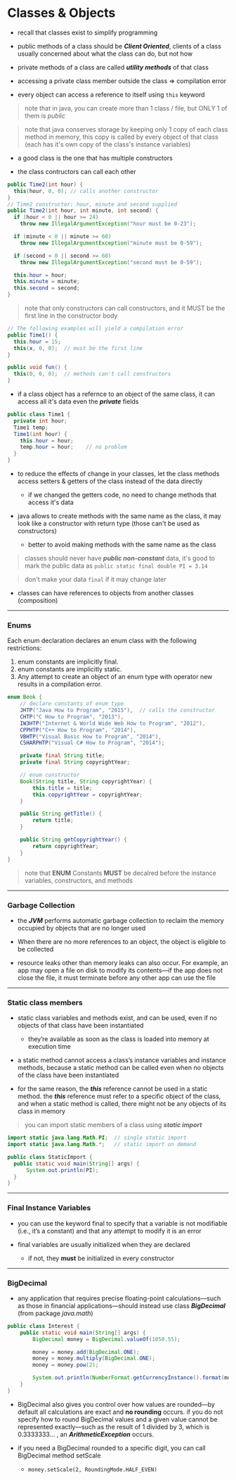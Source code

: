 # Classes & Objects

- recall that classes exist to simplify programming

- public methods of a class should be **_Client Oriented_**, clients of a class usually concerned about what the class can do, but not how

- private methods of a class are called **_utility methods_** of that class

- accessing a private class member outside the class => compilation error

- every object can access a reference to itself using `this` keyword

> note that in java, you can create more than 1 class / file, but ONLY 1 of them is _public_

> note that java conserves storage by keeping only 1 copy of each class method in memory, this copy is called by every object of that class (each has it's own copy of the class's instance variables)

- a good class is the one that has multiple constructors

- the class contructors can call each other

```java
public Time2(int hour) {
  this(hour, 0, 0); // calls another constructor
}
// Time2 constructor: hour, minute and second supplied
public Time2(int hour, int minute, int second) {
  if (hour < 0 || hour >= 24)
    throw new IllegalArgumentException("hour must be 0-23");

  if (minute < 0 || minute >= 60)
    throw new IllegalArgumentException("minute must be 0-59");

  if (second < 0 || second >= 60)
    throw new IllegalArgumentException("second must be 0-59");

  this.hour = hour;
  this.minute = minute;
  this.second = second;
}
```

> note that only constructors can call constructors, and it MUST be the first line in the constructor body

```java
// The following examples will yield a compilation error
public Time1() {
  this.hour = 15;
  this(x, 0, 0);  // must be the first line
}

public void fun() {
  this(0, 0, 0);  // methods can't call constructors
}
```

- if a class object has a refernce to an object of the same class, it can access all it's data even the **_private_** fields

```java
public class Time1 {
  private int hour;
  Time1 temp;
  Time1(int hour) {
    this.hour = hour;
    temp.hour = hour;    // no problem
  }
}
```

- to reduce the effects of change in your classes, let the class methods access setters & getters of the class instead of the data directly

  - if we changed the getters code, no need to change methods that access it's data

- java allows to create methods with the same name as the class, it may look like a constructor with return type (those can't be used as constructors)
  - better to avoid making methods with the same name as the class

> classes should never have **_public non-constant_** data, it's good to mark the public data as `public static final double PI = 3.14`

> don't make your data `final` if it may change later

- classes can have references to objects from another classes (composition)

---

### Enums

Each enum declaration declares an enum class with the following restrictions:

1. enum constants are implicitly final.
2. enum constants are implicitly static.
3. Any attempt to create an object of an enum type with operator new results in a compilation error.

```java
enum Book {
    // declare constants of enum type
    JHTP("Java How to Program", "2015"),  // calls the constructor
    CHTP("C How to Program", "2013"),
    IW3HTP("Internet & World Wide Web How to Program", "2012"),
    CPPHTP("C++ How to Program", "2014"),
    VBHTP("Visual Basic How to Program", "2014"),
    CSHARPHTP("Visual C# How to Program", "2014");

    private final String title;
    private final String copyrightYear;

    // enum constructor
    Book(String title, String copyrightYear) {
        this.title = title;
        this.copyrightYear = copyrightYear;
    }

    public String getTitle() {
        return title;
    }

    public String getCopyrightYear() {
        return copyrightYear;
    }
}
```

> note that **ENUM** Constants **MUST** be decalred before the instance variables, constructors, and methods

---

### Garbage Collection

- the **_JVM_** performs automatic garbage collection to reclaim the memory occupied by objects that are no longer used

- When there are no more references to an object, the object is eligible to be collected

- resource leaks other than memory leaks can also occur. For example, an app may open a file on disk to modify its contents—if the app does not close the file, it must terminate before any other app can use the file

---

### Static class members

- static class variables and methods exist, and can be used, even if no objects of that class have been instantiated

  - they’re available as soon as the class is loaded into memory at execution time

- a static method cannot access a class’s instance variables and instance methods, because a static method can be called even when no objects of the class have been instantiated

- for the same reason, the **_this_** reference cannot be used in a static method. the **_this_** reference must refer to a specific object of the class, and when a static method is called, there might not be any objects of its class in memory

> you can import static members of a class using **_static import_**

```java
import static java.lang.Math.PI;  // single static import
import static java.lang.Math.*;   // static import on demand

public class StaticImport {
  public static void main(String[] args) {
      System.out.println(PI);
  }
}
```

---

### Final Instance Variables

- you can use the keyword final to specify that a variable is not modifiable (i.e., it’s a constant) and that any attempt to modify it is an error

- final variables are usually initialized when they are declared
  - if not, they **must** be initialized in every constructor

---

### BigDecimal

- any application that requires precise floating-point calculations—such as those in financial applications—should instead use class **_BigDecimal_** (from package _java.math_)

```java
public class Interest {
    public static void main(String[] args) {
        BigDecimal money = BigDecimal.valueOf(1050.55);

        money = money.add(BigDecimal.ONE);
        money = money.multiply(BigDecimal.ONE);
        money = money.pow(2);

        System.out.println(NumberFormat.getCurrencyInstance().format(money));
    }
}
```

- BigDecimal also gives you control over how values are rounded—by default all calculations are exact and **no rounding** occurs. if you do not specify how to round BigDecimal values and a given value cannot be represented exactly—such as the result of 1 divided by 3, which is 0.3333333… , an **_ArithmeticException_** occurs.

- if you need a BigDecimal rounded to a specific digit, you can call BigDecimal method setScale
  - `money.setScale(2, RoundingMode.HALF_EVEN)`

